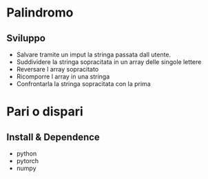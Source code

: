 Palindromo
===

## Sviluppo
- Salvare tramite un imput la stringa passata dall utente.
- Suddividere la stringa sopracitata in un array delle singole lettere
- Reversare l array sopracitato 
- Ricomporre l array in una stringa 
- Confrontarla la stringa sopracitata con la prima 

Pari o dispari
===

## Install & Dependence
- python
- pytorch
- numpy


